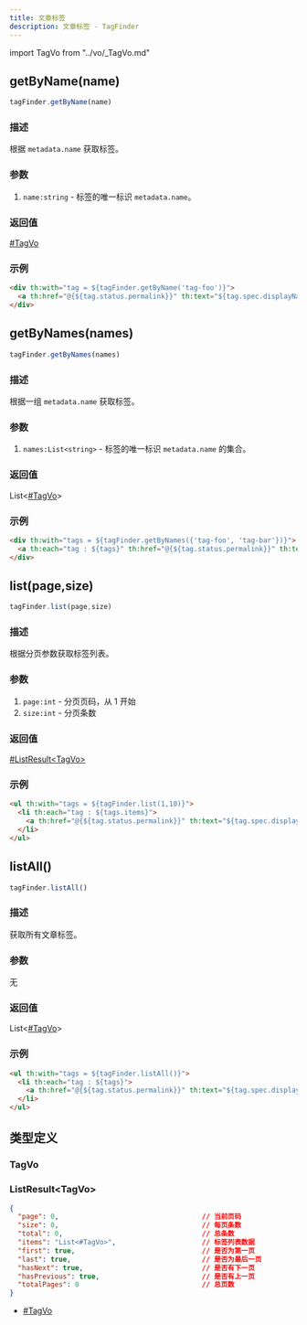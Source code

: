 ```yaml
---
title: 文章标签
description: 文章标签 - TagFinder
---
```


import TagVo from "../vo/_TagVo.md"

## getByName(name)

```js
tagFinder.getByName(name)
```

### 描述

根据 `metadata.name` 获取标签。

### 参数

1. `name:string` - 标签的唯一标识 `metadata.name`。

### 返回值

[#TagVo](#tagvo)

### 示例

```html
<div th:with="tag = ${tagFinder.getByName('tag-foo')}">
  <a th:href="@{${tag.status.permalink}}" th:text="${tag.spec.displayName}"></a>
</div>
```

## getByNames(names)

```js
tagFinder.getByNames(names)
```

### 描述

根据一组 `metadata.name` 获取标签。

### 参数

1. `names:List<string>` - 标签的唯一标识 `metadata.name` 的集合。

### 返回值

List\<[#TagVo](#tagvo)\>

### 示例

```html
<div th:with="tags = ${tagFinder.getByNames({'tag-foo', 'tag-bar'})}">
  <a th:each="tag : ${tags}" th:href="@{${tag.status.permalink}}" th:text="${tag.spec.displayName}"></a>
</div>
```

## list(page,size)

```js
tagFinder.list(page,size)
```

### 描述

根据分页参数获取标签列表。

### 参数

1. `page:int` - 分页页码，从 1 开始
2. `size:int` - 分页条数

### 返回值

[#ListResult\<TagVo\>](#listresulttagvo)

### 示例

```html
<ul th:with="tags = ${tagFinder.list(1,10)}">
  <li th:each="tag : ${tags.items}">
    <a th:href="@{${tag.status.permalink}}" th:text="${tag.spec.displayName}"></a>
  </li>
</ul>
```

## listAll()

```js
tagFinder.listAll()
```

### 描述

获取所有文章标签。

### 参数

无

### 返回值

List\<[#TagVo](#tagvo)\>

### 示例

```html
<ul th:with="tags = ${tagFinder.listAll()}">
  <li th:each="tag : ${tags}">
    <a th:href="@{${tag.status.permalink}}" th:text="${tag.spec.displayName}"></a>
  </li>
</ul>
```

## 类型定义

### TagVo

<TagVo />

### ListResult\<TagVo\>

```json title="ListResult<TagVo>"
{
  "page": 0,                                   // 当前页码
  "size": 0,                                   // 每页条数
  "total": 0,                                  // 总条数
  "items": "List<#TagVo>",                     // 标签列表数据
  "first": true,                               // 是否为第一页
  "last": true,                                // 是否为最后一页
  "hasNext": true,                             // 是否有下一页
  "hasPrevious": true,                         // 是否有上一页
  "totalPages": 0                              // 总页数
}
```

- [#TagVo](#tagvo)
